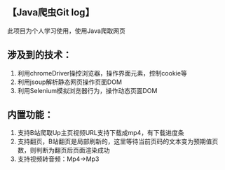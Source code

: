 ## 【Java爬虫Git log】

此项目为个人学习使用，使用Java爬取网页

## 涉及到的技术：

1. 利用chromeDriver操控浏览器，操作界面元素，控制cookie等
2. 利用jsoup解析静态网页操作页面DOM
3. 利用Selenium模拟浏览器行为，操作动态页面DOM


## 内置功能：

1. 支持B站爬取Up主页视频URL支持下载成mp4，有下载进度条
2. 支持翻页，B站翻页是局部刷新的，这里等待当前页码的文本变为预期值页数，则判断为翻页后页面渲染成功
2. 支持视频转音频：Mp4->Mp3
